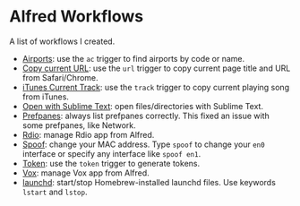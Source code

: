 # Alfred Workflows

A list of workflows I created.

- [Airports](https://github.com/fnando/alfred-workflows/raw/master/Airports.alfredworkflow): use the `ac` trigger to find airports by code or name.
- [Copy current URL](https://github.com/fnando/alfred-workflows/raw/master/Copy%20Current%20URL.alfredworkflow): use the `url` trigger to copy current page title and URL from Safari/Chrome.
- [iTunes Current Track](https://github.com/fnando/alfred-workflows/raw/master/iTunes%20Current%20Track.alfredworkflow): use the `track` trigger to copy current playing song from iTunes.
- [Open with Sublime Text](https://github.com/fnando/alfred-workflows/raw/master/Open%20with%20Sublime%20Text.alfredworkflow): open files/directories with Sublime Text.
- [Prefpanes](https://github.com/fnando/alfred-workflows/raw/master/Prefpanes.alfredworkflow): always list prefpanes correctly. This fixed an issue with some prefpanes, like Network.
- [Rdio](https://github.com/fnando/alfred-workflows/raw/master/Rdio.alfredworkflow): manage Rdio app from Alfred.
- [Spoof](https://github.com/fnando/alfred-workflows/raw/master/Spoof.alfredworkflow): change your MAC address. Type `spoof` to change your `en0` interface or specify any interface like `spoof en1`.
- [Token](https://github.com/fnando/alfred-workflows/raw/master/Token.alfredworkflow): use the `token` trigger to generate tokens.
- [Vox](https://github.com/fnando/alfred-workflows/raw/master/Vox.alfredworkflow): manage Vox app from Alfred.
- [launchd](https://github.com/fnando/alfred-workflows/raw/master/launchd.alfredworkflow): start/stop Homebrew-installed launchd files. Use keywords `lstart` and `lstop`.
